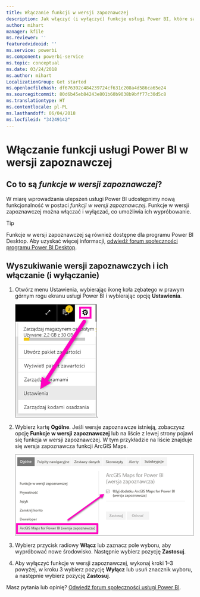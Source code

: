 ```yaml
---
title: Włączanie funkcji w wersji zapoznawczej
description: Jak włączyć (i wyłączyć) funkcje usługi Power BI, które są w wersji zapoznawczej.
author: mihart
manager: kfile
ms.reviewer: ''
featuredvideoid: ''
ms.service: powerbi
ms.component: powerbi-service
ms.topic: conceptual
ms.date: 03/24/2018
ms.author: mihart
LocalizationGroup: Get started
ms.openlocfilehash: df676392c484239724cf631c208a4d586ca65e24
ms.sourcegitcommit: 80d6b45eb84243e801b60b9038b9bff77c30d5c8
ms.translationtype: HT
ms.contentlocale: pl-PL
ms.lasthandoff: 06/04/2018
ms.locfileid: "34249142"
---
```

# <a name="opt-in-for-power-bi-service-preview-features"></a>Włączanie funkcji usługi Power BI w wersji zapoznawczej
## <a name="what-are-preview-features"></a>Co to są *funkcje w wersji zapoznawczej*?
W miarę wprowadzania ulepszeń usługi Power BI udostępnimy nową funkcjonalność w postaci *funkcji w wersji zapoznawczej*. Funkcje w wersji zapoznawczej można włączać i wyłączać, co umożliwia ich wypróbowanie.

> [!TIP]
> Funkcje w wersji zapoznawczej są również dostępne dla programu Power BI Desktop. Aby uzyskać więcej informacji, [odwiedź forum społeczności programu Power BI Desktop](https://community.powerbi.com/t5/Desktop/bd-p/power-bi-designer).
> 
> 

## <a name="find-previews-and-turn-them-on-and-off"></a>Wyszukiwanie wersji zapoznawczych i ich włączanie (i wyłączanie)
1. Otwórz menu Ustawienia, wybierając ikonę koła zębatego w prawym górnym rogu ekranu usługi Power BI i wybierając opcję **Ustawienia**.
   
   ![Menu ustawień](media/service-preview-features/power-bi-settings.png).
2. Wybierz kartę **Ogólne**. Jeśli wersje zapoznawcze istnieją, zobaczysz opcję **Funkcje w wersji zapoznawczej** lub na liście z lewej strony pojawi się funkcja w wersji zapoznawczej.  W tym przykładzie na liście znajduje się wersja zapoznawcza funkcji ArcGIS Maps. 
   
   ![Karta Ogólne](media/service-preview-features/power-bi-preview-arcgis.png)
3. Wybierz przycisk radiowy **Włącz** lub zaznacz pole wyboru, aby wypróbować nowe środowisko. Następnie wybierz pozycję **Zastosuj**.
4. Aby wyłączyć funkcje w wersji zapoznawczej, wykonaj kroki 1–3 powyżej, w kroku 3 wybierz pozycję **Wyłącz** lub usuń znacznik wyboru, a następnie wybierz pozycję **Zastosuj**.


Masz pytania lub opinię? [Odwiedź forum społeczności usługi Power BI](http://community.powerbi.com/t5/Navigation-Preview-Forum/bd-p/NavigationPreview).

